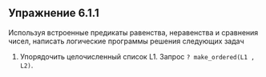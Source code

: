 ## Упражнение 6.1.1

Используя встроенные предикаты равенства, неравенства и сравнения
чисел, написать логические программы решения следующих задач

1. Упорядочить целочисленный список L1.
Запрос `? make_ordered(L1 , L2)`.
